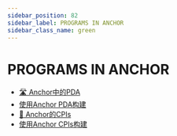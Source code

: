 ```yaml
---
sidebar_position: 82
sidebar_label: PROGRAMS IN ANCHOR
sidebar_class_name: green
---
```


# PROGRAMS IN ANCHOR

- [🛣 Anchor中的PDA](./pdas-in-anchor/README.md)
- [使用Anchor PDA构建](./build-with-anchor-pdas/README.md)
- [🔀 Anchor的CPIs](./cpis-in-anchor/README.md)
- [使用Anchor CPIs构建](./build-with-anchor-cpis/README.md)
